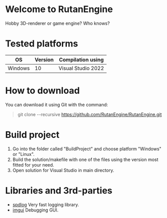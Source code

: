 # Welcome to RutanEngine
Hobby 3D-renderer or game engine? Who knows?

# Tested platforms
| OS        | Version   | Compilation using   |
|-----------|-----------|---------------------|
| Windows   | 10        | Visual Studio 2022  |


# How to download
You can download it using Git with the command:
> git clone --recursive https://github.com/RutanEngine/RutanEngine.git

# Build project
1. Go into the folder called "BuildProject" and choose platform "Windows" or "Linux".
2. Build the solution/makefile with one of the files using the version most fitted for your need.
3. Open solution for Visual Studio in main directory.

# Libraries and 3rd-parties
* [spdlog](https://github.com/gabime/spdlog) Very fast logging library.
* [imgui](https://github.com/ocornut/imgui) Debugging GUI.
